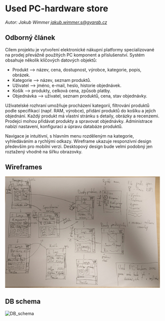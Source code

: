 # Used PC-hardware store

*Autor: Jakub Wimmer <jakub.wimmer.s@gyarab.cz>*

## Odborný článek

Cílem projektu je vytvoření elektronické nákupní platformy specializované na prodej převážně použitých PC komponent a příslušenství. Systém obsahuje několik klíčových datových objektů:

- Produkt –> název, cena, dostupnost, výrobce, kategorie, popis, obrázek.
- Kategorie –> název, seznam produktů.
- Uživatel –> jméno, e-mail, heslo, historie objednávek.
- Košík –> produkty, celková cena, způsob platby.
- Objednávka –> uživatel, seznam produktů, cena, stav objednávky.

Uživatelské rozhraní umožňuje procházení kategorií, filtrování produktů podle specifikací (např. RAM, výrobce), přidání produktů do košíku a jejich objednání. Každý produkt má vlastní stránku s detaily, obrázky a recenzemi. Prodejci mohou přidávat produkty a spravovat objednávky. Administrace nabízí nastavení, konfiguraci a úpravu databáze produktů.

Navigace je intuitivní, s hlavním menu rozděleným na kategorie, vyhledáváním a rychlými odkazy. Wireframe ukazuje responzivní design především pro mobilní verzi. Desktopový design bude velmi podobný jen roztažený vhodně na šířku obrazovky.

## Wireframes

![Wireframe](./wireframe.jpg)

## DB schema

![DB_schema]()

